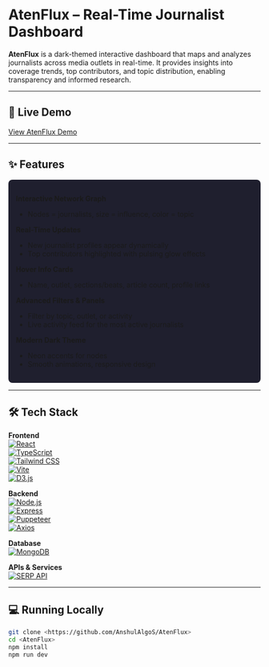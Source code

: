 # AtenFlux – Real-Time Journalist Dashboard

**AtenFlux** is a dark-themed interactive dashboard that maps and analyzes journalists across media outlets in real-time. It provides insights into coverage trends, top contributors, and topic distribution, enabling transparency and informed research.

---

## 🚀 Live Demo
[View AtenFlux Demo](https://aten.vercel.app)

---

## ✨ Features

<div style="background-color:#1f1f2e; padding: 15px; border-radius: 8px;">

**Interactive Network Graph**  
- Nodes = journalists, size = influence, color = topic  

**Real-Time Updates**  
- New journalist profiles appear dynamically  
- Top contributors highlighted with pulsing glow effects  

**Hover Info Cards**  
- Name, outlet, sections/beats, article count, profile links  

**Advanced Filters & Panels**  
- Filter by topic, outlet, or activity  
- Live activity feed for the most active journalists  

**Modern Dark Theme**  
- Neon accents for nodes  
- Smooth animations, responsive design

</div>

---

## 🛠️ Tech Stack

**Frontend**  
[![React](https://img.shields.io/badge/React-61DAFB?style=for-the-badge&logo=react&logoColor=black)](https://reactjs.org/)  
[![TypeScript](https://img.shields.io/badge/TypeScript-3178C6?style=for-the-badge&logo=typescript&logoColor=white)](https://www.typescriptlang.org/)  
[![Tailwind CSS](https://img.shields.io/badge/Tailwind_CSS-06B6D4?style=for-the-badge&logo=tailwind-css&logoColor=white)](https://tailwindcss.com/)  
[![Vite](https://img.shields.io/badge/Vite-646CFF?style=for-the-badge&logo=vite&logoColor=white)](https://vitejs.dev/)  
[![D3.js](https://img.shields.io/badge/D3.js-F9A03C?style=for-the-badge&logo=d3.js&logoColor=white)](https://d3js.org/)  

**Backend**  
[![Node.js](https://img.shields.io/badge/Node.js-339933?style=for-the-badge&logo=node.js&logoColor=white)](https://nodejs.org/)  
[![Express](https://img.shields.io/badge/Express-000000?style=for-the-badge&logo=express&logoColor=white)](https://expressjs.com/)  
[![Puppeteer](https://img.shields.io/badge/Puppeteer-FF0000?style=for-the-badge&logo=puppeteer&logoColor=white)](https://pptr.dev/)  
[![Axios](https://img.shields.io/badge/Axios-5A29E4?style=for-the-badge&logo=axios&logoColor=white)](https://axios-http.com/)

**Database**  
[![MongoDB](https://img.shields.io/badge/MongoDB-47A248?style=for-the-badge&logo=mongodb&logoColor=white)](https://www.mongodb.com/)  

**APIs & Services**  
[![SERP API](https://img.shields.io/badge/SERP_API-FFCD00?style=for-the-badge)](https://serpapi.com/)  


---

## 💻 Running Locally

```bash
git clone <https://github.com/AnshulAlgoS/AtenFlux>
cd <AtenFlux>
npm install
npm run dev
